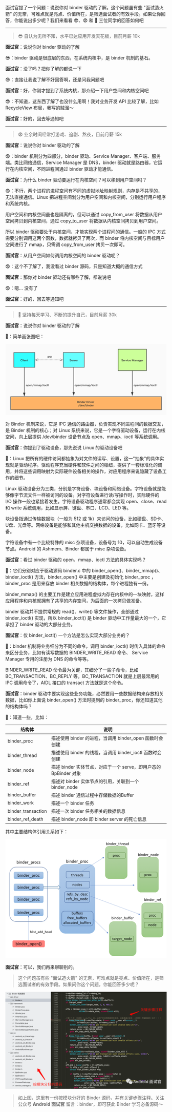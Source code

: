 面试官提了一个问题：说说你对 binder 驱动的了解。这个问题虽有些 "面试造火箭" 的无奈，可难点就是亮点、价值所在，是筛选面试者的有效手段。如果让你回答，你能说出多少呢？我们来看看 😎、😨 和 🤔️ 三位同学的回答如何吧

---
>😎 自认为无所不知，水平已达应用开发天花板，目前月薪 10k

**面试官**️：说说你对 binder 驱动的了解

😎：binder 驱动是很底层的东西，在系统内核中，是 binder 机制的基石。

**面试官**：没了吗？把你了解的都说一下

😎：直接让我说了解不好回答啊，还是问我问题吧

**面试官**：好，你刚才提到了系统内核，那介绍一下用户空间和内核空间吧

😎：不知道，这东西了解了也没什么用啊！我对业务开发 API 比较了解，比如 RecycleView 布局，我写的贼溜～

**面试官**：好的，回去等通知吧

---

>😨 业余时间经常打游戏、追剧、熬夜，目前月薪 15k

**面试官**：说说你对 binder 驱动的了解

😨：binder 机制分为四部分，binder 驱动、Service Manager、客户端、服务端。类比网络通信，Service Manager 是 DNS，binder 驱动就是路由器，它运行在内核空间，不同进程间通过 binder 驱动才能通信。

**面试官**：为什么 binder 驱动要运行在内核空间？可以移到用户空间吗？

😨：不行，两个进程的进程空间有不同的虚拟地址映射规则，内存是不共享的，无法直接通信。Linux 把进程空间划分为用户空间和内核空间，分别运行用户程序和系统内核。

用户空间和内核空间虽也是隔离的，但可以通过 copy_from_user 将数据从用户空间拷贝到内核空间，通过 copy_to_user 将数据从内核空间拷贝到用户空间。

所以 binder 驱动要处于内核空间，才能实现两个进程间的通信。一般的 IPC 方式需要分别调用这两个函数，数据就拷贝了两次，而 binder 将内核空间与目标用户空间进行了 mmap，只需调 copy_from_user 拷贝一次即可。

**面试官**：从用户空间如何调用内核空间的 binder 驱动呢？

😨：这个不了解了，我没看过 binder 源码，只是知道大概的通信方式

**面试官**：那你对 binder 驱动还有哪些了解，都说说吧

😨：嗯... 没有了

**面试官**：好的，回去等通知吧

---

>🤔️ 坚持每天学习、不断的提升自己，目前月薪 30k

**面试官**：说说你对 binder 驱动的了解

🤔️：简单画张图吧：

![](/img/binder_driver.jpg)

对 Binder 机制来说，它是 IPC 通信的路由器，负责实现不同进程间的数据交互，是 Binder 机制的核心；对 Linux 系统来说，它是一个字符驱动设备，运行在内核空间，向上层提供 /dev/binder 设备节点及 open、mmap、ioctl 等系统调用。

**面试官**：你提到了驱动设备，那先说说 Linux 的驱动设备吧

🤔️：Linux 把所有的硬件访问都抽象为对文件的读写、设置，这一"抽象"的具体实现就是驱动程序。驱动程序充当硬件和软件之间的枢纽，提供了一套标准化的调用，并将这些调用映射为实际硬件设备相关的操作，对应用程序来说隐藏了设备工作的细节。  

Linux 驱动设备分为三类，分别是字符设备、块设备和网络设备。字符设备就是能够像字节流文件一样被访问的设备。对字符设备进行读/写操作时，实际硬件的 I/O 操作一般也紧接着发生。字符设备驱动程序通常都会实现 open、close、read 和 write 系统调用，比如显示屏、键盘、串口、LCD、LED 等。

块设备指通过传输数据块（一般为 512 或 1k）来访问的设备，比如硬盘、SD卡、U盘、光盘等。网络设备是能够和其他主机交换数据的设备，比如网卡、蓝牙等设备。

字符设备中有一个比较特殊的 misc 杂项设备，设备号为 10，可以自动生成设备节点。Android 的 Ashmem、Binder 都属于 misc 杂项设备。

**面试官**：看过 binder 驱动的 open、mmap、ioctl 方法的具体实现吗？

🤔️：它们分别对应于驱动源码 binder.c 中的 binder_open()、binder_mmap()、binder_ioctl() 方法，binder_open() 中主要是创建及初始化 binder_proc ，binder_proc 是用来存放 binder 相关数据的结构体，每个进程独有一份。

binder_mmap() 的主要工作是建立应用进程虚拟内存在内核中的一块映射，这样应用程序和内核就拥有了共享的内存空间，为后面的一次拷贝做准备。

binder 驱动并不提供常规的 read()、write() 等文件操作，全部通过 binder_ioctl() 实现，所以 binder_ioctl() 是 binder 驱动中工作量最大的一个，它承担了 binder 驱动的大部分业务。

**面试官**：仅 binder_ioctl() 一个方法是怎么实现大部分业务的？

🤔️：binder 机制将业务细分为不同的命令，调用 binder_ioctl() 时传入具体的命令来区分业务，比如有读写数据的 BINDER_WRITE_READ 命令、 Service Manager 专用的注册为 DNS 的命令等等。

BINDER_WRITE_READ 命令最为关键，其细分了一些子命令，比如 BC_TRANSACTION、BC_REPLY 等。BC_TRANSACTION 就是上层最常用的 IPC 调用命令了，AIDL 接口的 transact 方法就是这个命令。

**面试官**：binder 驱动中要实现这些业务功能，必然要用一些数据结构来存放相关数据，比如你上面说 binder_open() 方法时提到的 binder_proc，你还知道其他的结构体吗？

🤔️：知道一些，比如：

| 结构体 | 说明 |
|--|--|
| binder_proc | 描述使用 binder 的进程，当调用 binder_open 函数时会创建 |
| binder_thread | 描述使用 binder 的线程，当调用 binder_ioctl 函数时会创建 |
| binder_node | 描述 binder 实体节点，对应于一个 serve，即用户态的 BpBinder 对象 |
| binder_ref | 描述对 binder 实体节点的引用，关联到一个 binder_node |
| binder_buffer | 描述 binder 通信过程中存储数据的Buffer |
| binder_work | 描述一个 binder 任务 |
| binder_transaction | 描述一次 binder 任务相关的数据信息 |
| binder_ref_death | 描述 binder_node 即 binder server 的死亡信息 |

其中主要结构体引用关系如下：

![](/img/binder_proc.png)

**面试官**：可以，我们再来聊聊别的。

>这个问题虽有些 "面试造火箭" 的无奈，可难点就是亮点、价值所在，是筛选面试者的有效手段。如果问你这个问题，你能回答多少呢？

![](/img/binder_code.png)

>如上图，这里有一份按模块分好的 Binder 源码，并有关键步骤注释。关注公众号 **Android 面试官** 留言：binder，即可获此 Binder 学习必备源码～
